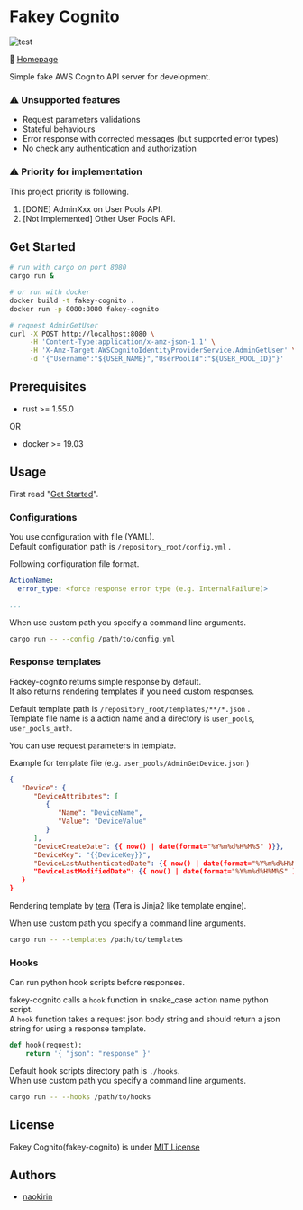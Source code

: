 # Fakey Cognito 

![test](https://github.com/naokirin/fakey-cognito/actions/workflows/test.yml/badge.svg)


:house_with_garden: [Homepage](https://github.com/naokirin/fakey-cognito)

Simple fake AWS Cognito API server for development.

### :warning: Unsupported features

* Request parameters validations
* Stateful behaviours
* Error response with corrected messages (but supported error types)
* No check any authentication and authorization

### :warning: Priority for implementation

This project priority is following.

1. [DONE] AdminXxx on User Pools API.
2. [Not Implemented] Other User Pools API.

## Get Started

```sh
# run with cargo on port 8080
cargo run &

# or run with docker
docker build -t fakey-cognito .
docker run -p 8080:8080 fakey-cognito

# request AdminGetUser
curl -X POST http://localhost:8080 \
     -H 'Content-Type:application/x-amz-json-1.1' \
     -H 'X-Amz-Target:AWSCognitoIdentityProviderService.AdminGetUser' \
     -d '{"Username":"${USER_NAME}","UserPoolId":"${USER_POOL_ID}"}'
```

## Prerequisites

* rust >= 1.55.0

OR

* docker >= 19.03

## Usage

First read "[Get Started](#get-started)".

### Configurations

You use configuration with file (YAML).  
Default configuration path is `/repository_root/config.yml` .

Following configuration file format.
```yaml
ActionName:
  error_type: <force response error type (e.g. InternalFailure)>

...
```

When use custom path you specify a command line arguments.

```sh
cargo run -- --config /path/to/config.yml
```

### Response templates

Fackey-cognito returns simple response by default.  
It also returns rendering templates if you need custom responses.

Default template path is `/repository_root/templates/**/*.json` .  
Template file name is a action name and a directory is `user_pools`, `user_pools_auth`.  

You can use request parameters in template.

Example for template file (e.g. `user_pools/AdminGetDevice.json` )
```json
{
   "Device": { 
      "DeviceAttributes": [ 
         { 
            "Name": "DeviceName",
            "Value": "DeviceValue"
         }
      ],
      "DeviceCreateDate": {{ now() | date(format="%Y%m%d%H%M%S" )}},
      "DeviceKey": "{{DeviceKey}}",
      "DeviceLastAuthenticatedDate": {{ now() | date(format="%Y%m%d%H%M%S" )}},
      "DeviceLastModifiedDate": {{ now() | date(format="%Y%m%d%H%M%S" )}}
   }
}
```

Rendering template by [tera](https://github.com/Keats/tera) (Tera is Jinja2 like template engine).

When use custom path you specify a command line arguments.

```sh
cargo run -- --templates /path/to/templates
```

### Hooks

Can run python hook scripts before responses.

fakey-cognito calls a `hook` function in snake_case action name python script.  
A `hook` function takes a request json body string and should return a json string for using a response template.

```py
def hook(request):
    return '{ "json": "response" }'
```

Default hook scripts directory path is `./hooks`.  
When use custom path you specify a command line arguments.

```sh
cargo run -- --hooks /path/to/hooks
```

## License

Fakey Cognito(fakey-cognito) is under [MIT License](https://github.com/naokirin/fakey-cognito/blob/master/LICENSE)

## Authors

* [naokirin](https://github.com/naokirin)